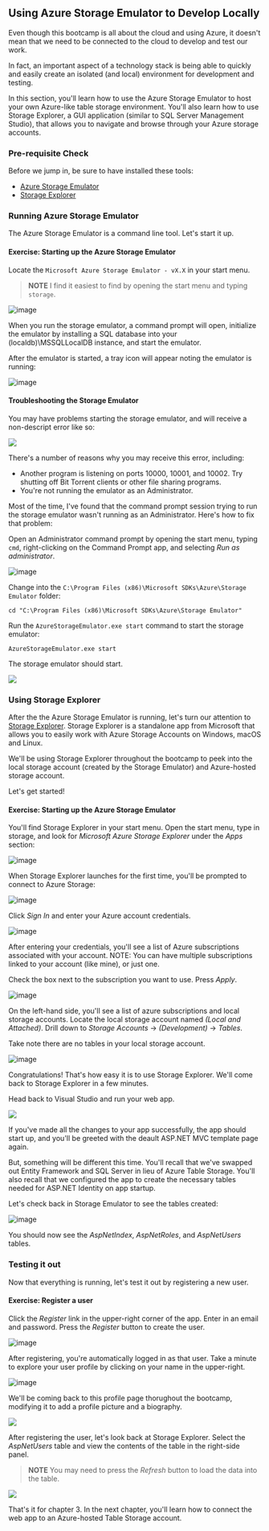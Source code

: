## Using Azure Storage Emulator to Develop Locally

Even though this bootcamp is all about the cloud and using Azure, it doesn't mean that we need to be connected to the cloud to develop and test our work.

In fact, an important aspect of a technology stack is being able to quickly and easily create an isolated (and local) environment for development and testing. 

In this section, you'll learn how to use the Azure Storage Emulator to host your own Azure-like table storage environment. You'll also learn how to use Storage Explorer, a GUI application (similar to SQL Server Management Studio), that allows you to navigate and browse through your Azure storage accounts.  

### Pre-requisite Check

Before we jump in, be sure to have installed these tools:

* [Azure Storage Emulator](https://go.microsoft.com/fwlink/?linkid=717179&clcid=0x409)
* [Storage Explorer](http://storageexplorer.com/)

### Running Azure Storage Emulator

The Azure Storage Emulator is a command line tool. Let's start it up.

<h4 class="exercise-start">
    <b>Exercise</b>: Starting up the Azure Storage Emulator
</h4>

Locate the `Microsoft Azure Storage Emulator - vX.X` in your start menu. 

> **NOTE** I find it easiest to find by opening the start menu and typing `storage`.

![image](images/chapter3/run-storage-emulator.gif)

When you run the storage emulator, a command prompt will open, initialize the emulator by installing a SQL database into your (localdb)\MSSQLLocalDB instance, and start the emulator.

After the emulator is started, a tray icon will appear noting the emulator is running:

![image](images/chapter3/emulator-running.png)
 
#### Troubleshooting the Storage Emulator

You may have problems starting the storage emulator, and will receive a non-descript error like so:

<img src="images/chapter3/emulator-error.png" class="img-medium" />

There's a number of reasons why you may receive this error, including:

* Another program is listening on ports 10000, 10001, and 10002. Try shutting off Bit Torrent clients or other file sharing programs.
* You're not running the emulator as an Administrator.

Most of the time, I've found that the command prompt session trying to run the storage emulator wasn't running as an Administrator. Here's how to fix that problem:

Open an Administrator command prompt by opening the start menu, typing `cmd`, right-clicking on the Command Prompt app, and selecting *Run as administrator*.

![image](images/chapter3/admin-cmd.gif)

Change into the `C:\Program Files (x86)\Microsoft SDKs\Azure\Storage Emulator` folder:

```
cd "C:\Program Files (x86)\Microsoft SDKs\Azure\Storage Emulator"
```

Run the `AzureStorageEmulator.exe start` command to start the storage emulator:

```
AzureStorageEmulator.exe start
```

The storage emulator should start.

<img src="images/chapter3/emulator-start.png" class="img-medium" />

<div class="exercise-end"></div>

### Using Storage Explorer

After the the Azure Storage Emulator is running, let's turn our attention to [Storage Explorer](http://storageexplorer.com). Storage Explorer is a standalone app from Microsoft that allows you to easily work with Azure Storage Accounts on Windows, macOS and Linux.

We'll be using Storage Explorer throughout the bootcamp to peek into the local storage account (created by the Storage Emulator) and Azure-hosted storage account. 

Let's get started!

<h4 class="exercise-start">
    <b>Exercise</b>: Starting up the Azure Storage Emulator
</h4>

You'll find Storage Explorer in your start menu. Open the start menu, type in storage, and look for *Microsoft Azure Storage Explorer* under the *Apps* section:

![image](images/chapter3/storage-explorer-launch.gif)

When Storage Explorer launches for the first time, you'll be prompted to connect to Azure Storage:

![image](images/chapter3/azure-prompt.png)

Click *Sign In* and enter your Azure account credentials. 

![image](images/chapter3/sign-in.png)

After entering your credentials, you'll see a list of Azure subscriptions associated with your account. NOTE: You can have multiple subscriptions linked to your account (like mine), or just one.

Check the box next to the subscription you want to use. Press *Apply*.

![image](images/chapter3/azure-subs.png)

On the left-hand side, you'll see a list of azure subscriptions and local storage accounts. Locate the local storage account named *(Local and Attached)*. Drill down to *Storage Accounts* -> *(Development)* -> *Tables*.

Take note there are no tables in your local storage account.

![image](images/chapter3/local-storage.gif)

Congratulations! That's how easy it is to use Storage Explorer. We'll come back to Storage Explorer in a few minutes.

Head back to Visual Studio and run your web app. 

<img src="images/chapter3/launch-web-app.png" class="img-small" />

If you've made all the changes to your app successfully, the app should start up, and you'll be greeted with the deault ASP.NET MVC template page again. 

But, something will be different this time. You'll recall that we've swapped out Entity Framework and SQL Server in lieu of Azure Table Storage. You'll also recall that we configured the app to create the necessary tables needed for ASP.NET Identity on app startup. 

Let's check back in Storage Emulator to see the tables created:

![image](images/chapter3/local-storage-with-tables.gif)

You should now see the *AspNetIndex*, *AspNetRoles*, and *AspNetUsers* tables. 

<div class="exercise-end"></div>

### Testing it out

Now that everything is running, let's test it out by registering a new user.

<h4 class="exercise-start">
    <b>Exercise</b>: Register a user
</h4>

Click the *Register* link in the upper-right corner of the app. Enter in an email and password. Press the *Register* button to create the user.

![image](images/chapter3/register.png)

After registering, you're automatically logged in as that user. Take a minute to explore your user profile by clicking on your name in the upper-right. 

![image](images/chapter3/view-profile.png)

We'll be coming back to this profile page thorughout the bootcamp, modifying it to add a profile picture and a biography.

<img src="images/chapter3/manage-profile.png" class="img-medium" />

After registering the user, let's look back at Storage Explorer. Select the *AspNetUsers* table and view the contents of the table in the right-side panel. 

> **NOTE** You may need to press the *Refresh* button to load the data into the table.

<img src="images/chapter3/table-data.gif" class="img-large" />

<div class="exercise-end"></div>

That's it for chapter 3. In the next chapter, you'll learn how to connect the web app to an Azure-hosted Table Storage account.